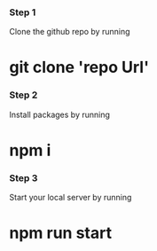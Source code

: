 ### Step 1

Clone the github repo by running

# git clone 'repo Url'

### Step 2

Install packages by running

# npm i

### Step 3

Start your local server by running

# npm run start
